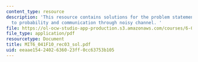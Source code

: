 ```yaml
---
content_type: resource
description: 'This resource contains solutions for the problem statements related
  to probability and communication through noisy channel. '
file: https://ol-ocw-studio-app-production.s3.amazonaws.com/courses/6-041-probabilistic-systems-analysis-and-applied-probability-fall-2010/eeaae1542402636023ff0cc63753b105_MIT6_041F10_rec03_sol.pdf
file_type: application/pdf
resourcetype: Document
title: MIT6_041F10_rec03_sol.pdf
uid: eeaae154-2402-6360-23ff-0cc63753b105
---
```

